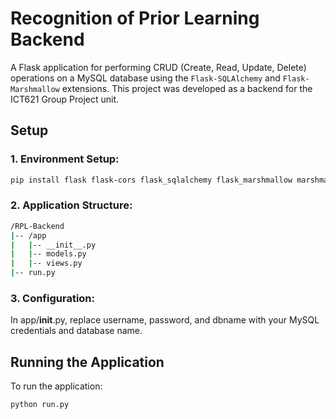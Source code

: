 # Recognition of Prior Learning Backend

A Flask application for performing CRUD (Create, Read, Update, Delete) operations on a MySQL database using the `Flask-SQLAlchemy` and `Flask-Marshmallow` extensions. This project was developed as a backend for the ICT621 Group Project unit.

## Setup

### 1. Environment Setup:

```bash
pip install flask flask-cors flask_sqlalchemy flask_marshmallow marshmallow-sqlalchemy mysqlclient 
```

### 2. Application Structure:

```bash
/RPL-Backend
|-- /app
|   |-- __init__.py
|   |-- models.py
|   |-- views.py
|-- run.py
```

### 3. Configuration:

In app/__init__.py, replace username, password, and dbname with your MySQL credentials and database name.

## Running the Application

To run the application:

```bash
python run.py
```
